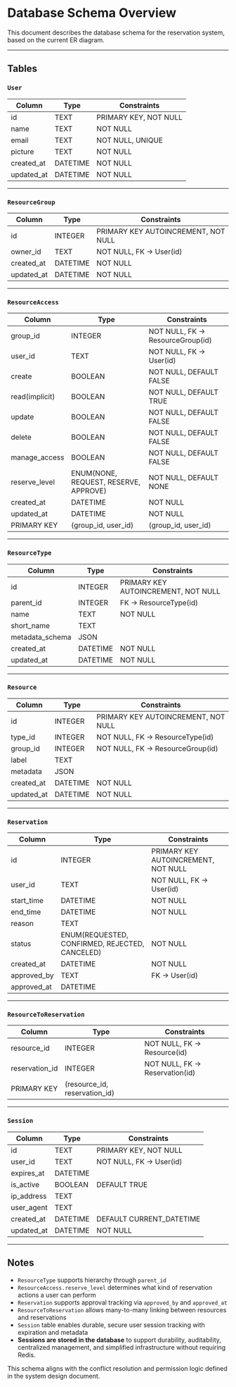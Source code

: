 # Database Schema Overview

This document describes the database schema for the reservation system, based on the current ER diagram.

---

## Tables

### `User`

| Column     | Type     | Constraints           |
| ---------- | -------- | --------------------- |
| id         | TEXT     | PRIMARY KEY, NOT NULL |
| name       | TEXT     | NOT NULL              |
| email      | TEXT     | NOT NULL, UNIQUE      |
| picture    | TEXT     | NOT NULL              |
| created_at | DATETIME | NOT NULL              |
| updated_at | DATETIME | NOT NULL              |

---

### `ResourceGroup`

| Column     | Type     | Constraints                         |
| ---------- | -------- | ----------------------------------- |
| id         | INTEGER  | PRIMARY KEY AUTOINCREMENT, NOT NULL |
| owner_id   | TEXT     | NOT NULL, FK → User(id)             |
| created_at | DATETIME | NOT NULL                            |
| updated_at | DATETIME | NOT NULL                            |

---

### `ResourceAccess`

| Column         | Type                                  | Constraints                      |
| -------------- | ------------------------------------- | -------------------------------- |
| group_id       | INTEGER                               | NOT NULL, FK → ResourceGroup(id) |
| user_id        | TEXT                                  | NOT NULL, FK → User(id)          |
| create         | BOOLEAN                               | NOT NULL, DEFAULT FALSE          |
| read(implicit) | BOOLEAN                               | NOT NULL, DEFAULT TRUE           |
| update         | BOOLEAN                               | NOT NULL, DEFAULT FALSE          |
| delete         | BOOLEAN                               | NOT NULL, DEFAULT FALSE          |
| manage_access  | BOOLEAN                               | NOT NULL, DEFAULT FALSE          |
| reserve_level  | ENUM(NONE, REQUEST, RESERVE, APPROVE) | NOT NULL, DEFAULT NONE           |
| created_at     | DATETIME                              | NOT NULL                         |
| updated_at     | DATETIME                              | NOT NULL                         |
| PRIMARY KEY    | (group_id, user_id)                   | (group_id, user_id)              |

---

### `ResourceType`

| Column          | Type     | Constraints                         |
| --------------- | -------- | ----------------------------------- |
| id              | INTEGER  | PRIMARY KEY AUTOINCREMENT, NOT NULL |
| parent_id       | INTEGER  | FK → ResourceType(id)               |
| name            | TEXT     | NOT NULL                            |
| short_name      | TEXT     |                                     |
| metadata_schema | JSON     |                                     |
| created_at      | DATETIME | NOT NULL                            |
| updated_at      | DATETIME | NOT NULL                            |

---

### `Resource`

| Column     | Type     | Constraints                         |
| ---------- | -------- | ----------------------------------- |
| id         | INTEGER  | PRIMARY KEY AUTOINCREMENT, NOT NULL |
| type_id    | INTEGER  | NOT NULL, FK → ResourceType(id)     |
| group_id   | INTEGER  | NOT NULL, FK → ResourceGroup(id)    |
| label      | TEXT     |                                     |
| metadata   | JSON     |                                     |
| created_at | DATETIME | NOT NULL                            |
| updated_at | DATETIME | NOT NULL                            |

---

### `Reservation`

| Column      | Type                                           | Constraints                         |
| ----------- | ---------------------------------------------- | ----------------------------------- |
| id          | INTEGER                                        | PRIMARY KEY AUTOINCREMENT, NOT NULL |
| user_id     | TEXT                                           | NOT NULL, FK → User(id)             |
| start_time  | DATETIME                                       | NOT NULL                            |
| end_time    | DATETIME                                       | NOT NULL                            |
| reason      | TEXT                                           |                                     |
| status      | ENUM(REQUESTED, CONFIRMED, REJECTED, CANCELED) | NOT NULL                            |
| created_at  | DATETIME                                       | NOT NULL                            |
| approved_by | TEXT                                           | FK → User(id)                       |
| approved_at | DATETIME                                       |                                     |

---

### `ResourceToReservation`

| Column         | Type                          | Constraints                    |
| -------------- | ----------------------------- | ------------------------------ |
| resource_id    | INTEGER                       | NOT NULL, FK → Resource(id)    |
| reservation_id | INTEGER                       | NOT NULL, FK → Reservation(id) |
| PRIMARY KEY    | (resource_id, reservation_id) |                                |

---

### `Session`

| Column     | Type     | Constraints              |
| ---------- | -------- | ------------------------ |
| id         | TEXT     | PRIMARY KEY, NOT NULL    |
| user_id    | TEXT     | NOT NULL, FK → User(id)  |
| expires_at | DATETIME |                          |
| is_active  | BOOLEAN  | DEFAULT TRUE             |
| ip_address | TEXT     |                          |
| user_agent | TEXT     |                          |
| created_at | DATETIME | DEFAULT CURRENT_DATETIME |
| updated_at | DATETIME | NOT NULL                 |

---

## Notes

- `ResourceType` supports hierarchy through `parent_id`
- `ResourceAccess.reserve_level` determines what kind of reservation actions a user can perform
- `Reservation` supports approval tracking via `approved_by` and `approved_at`
- `ResourceToReservation` allows many-to-many linking between resources and reservations
- `Session` table enables durable, secure user session tracking with expiration and metadata
- **Sessions are stored in the database** to support durability, auditability, centralized management, and simplified
  infrastructure without requiring Redis.

This schema aligns with the conflict resolution and permission logic defined in the system design document.
